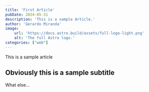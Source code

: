 ```yaml
---
title: 'First Article'
pubDate: 2024-05-31
description: 'This is a sample Article.'
author: 'Gerardo Miranda'
image:
    url: 'https://docs.astro.build/assets/full-logo-light.png'
    alt: 'The full Astro logo.'
categories: ["web"]
---
```


This is a sample article

## Obviously this is a sample subtitle

What else...